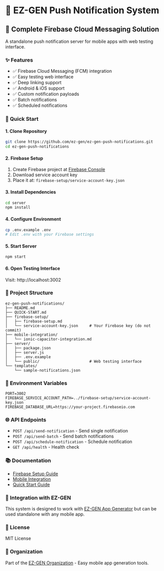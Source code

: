 # 🚀 EZ-GEN Push Notification System

## 📱 Complete Firebase Cloud Messaging Solution

A standalone push notification server for mobile apps with web testing interface.

### ✨ Features
- ✅ Firebase Cloud Messaging (FCM) integration
- ✅ Easy testing web interface  
- ✅ Deep linking support
- ✅ Android & iOS support
- ✅ Custom notification payloads
- ✅ Batch notifications
- ✅ Scheduled notifications

### 🚀 Quick Start

#### 1. Clone Repository
```bash
git clone https://github.com/ez-gen/ez-gen-push-notifications.git
cd ez-gen-push-notifications
```

#### 2. Firebase Setup
1. Create Firebase project at [Firebase Console](https://console.firebase.google.com)
2. Download service account key
3. Place it at: `firebase-setup/service-account-key.json`

#### 3. Install Dependencies
```bash
cd server
npm install
```

#### 4. Configure Environment
```bash
cp .env.example .env
# Edit .env with your Firebase settings
```

#### 5. Start Server
```bash
npm start
```

#### 6. Open Testing Interface
Visit: http://localhost:3002

### 📁 Project Structure
```
ez-gen-push-notifications/
├── README.md
├── QUICK-START.md
├── firebase-setup/
│   ├── firebase-setup.md
│   └── service-account-key.json     # Your Firebase key (do not commit)
├── mobile-integration/
│   └── ionic-capacitor-integration.md
├── server/
│   ├── package.json
│   ├── server.js
│   ├── .env.example
│   └── public/                      # Web testing interface
└── templates/
    └── sample-notifications.json
```

### 🔧 Environment Variables
```env
PORT=3002
FIREBASE_SERVICE_ACCOUNT_PATH=../firebase-setup/service-account-key.json
FIREBASE_DATABASE_URL=https://your-project.firebaseio.com
```

### 🌐 API Endpoints
- `POST /api/send-notification` - Send single notification
- `POST /api/send-batch` - Send batch notifications  
- `POST /api/schedule-notification` - Schedule notification
- `GET /api/health` - Health check

### 📚 Documentation
- [Firebase Setup Guide](firebase-setup/firebase-setup.md)
- [Mobile Integration](mobile-integration/ionic-capacitor-integration.md)
- [Quick Start Guide](QUICK-START.md)

### 🤝 Integration with EZ-GEN
This system is designed to work with [EZ-GEN App Generator](https://github.com/ez-gen/ez-gen-core) but can be used standalone with any mobile app.

### 📄 License
MIT License

### 🏢 Organization
Part of the [EZ-GEN Organization](https://github.com/ez-gen) - Easy mobile app generation tools.
